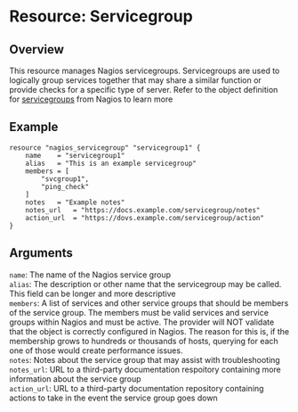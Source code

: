 # Resource: Servicegroup

## Overview

This resource manages Nagios servicegroups. Servicegroups are used to logically group services together that may share a
similar function or provide checks for a specific type of server. Refer to the object definition for [servicegroups](https://assets.nagios.com/downloads/nagioscore/docs/nagioscore/3/en/objectdefinitions.html#servicegroup) from Nagios to learn more

## Example

```hcl
resource "nagios_servicegroup" "servicegroup1" {
    name    = "servicegroup1"
    alias   = "This is an example servicegroup"
    members = [
        "svcgroup1",
        "ping_check"
    ]
    notes   = "Example notes"
    notes_url   = "https://docs.example.com/servicegroup/notes"
    action_url  = "https://dovs.example.com/servicegroup/action"
}
```

## Arguments

`name`: The name of the Nagios service group  
`alias`: The description or other name that the servicegroup may be called. This field can be longer and more descriptive  
`members`: A list of services and other service groups that should be members of the service group. The members must be valid services and service groups within Nagios and must be active. The provider will NOT validate that the object is correctly configured in Nagios. The reason for this is, if the membership grows to hundreds or thousands of hosts, querying for each one of those would create performance issues.  
`notes`: Notes about the service group that may assist with troubleshooting  
`notes_url`: URL to a third-party documentation respoitory containing more information about the service group  
`action_url`: URL to a third-party documentation repository containing actions to take in the event the service group goes down
